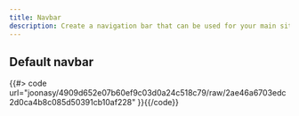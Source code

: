 ```yaml
---
title: Navbar
description: Create a navigation bar that can be used for your main site navigation.
---
```


<a id="default"></a>

## Default navbar

{{#> code
url="joonasy/4909d652e07b60ef9c03d0a24c518c79/raw/2ae46a6703edc2d0ca4b8c085d50391cb10af228"
}}{{/code}}
